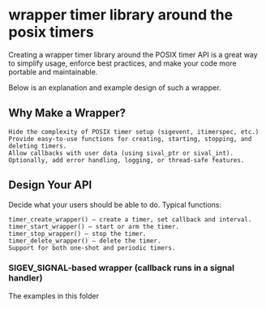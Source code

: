 # wrapper timer library around the posix timers

Creating a wrapper timer library around the POSIX timer API is a great way to simplify usage, enforce best practices, and make your code more portable and maintainable.

Below is an explanation and example design of such a wrapper.
## Why Make a Wrapper?

    Hide the complexity of POSIX timer setup (sigevent, itimerspec, etc.)
    Provide easy-to-use functions for creating, starting, stopping, and deleting timers.
    Allow callbacks with user data (using sival_ptr or sival_int).
    Optionally, add error handling, logging, or thread-safe features.

## Design Your API

Decide what your users should be able to do. Typical functions:

    timer_create_wrapper() — create a timer, set callback and interval.
    timer_start_wrapper() — start or arm the timer.
    timer_stop_wrapper() — stop the timer.
    timer_delete_wrapper() — delete the timer.
    Support for both one-shot and periodic timers.

### SIGEV_SIGNAL-based wrapper (callback runs in a signal handler)
The examples in this folder